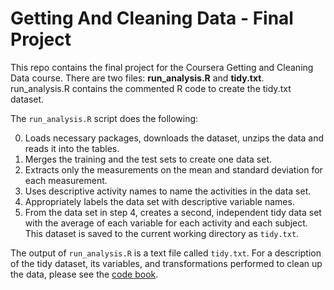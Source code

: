 # Getting And Cleaning Data - Final Project
This repo contains the final project for the Coursera Getting and Cleaning Data course. There are two files: **run_analysis.R** and **tidy.txt**. run_analysis.R contains the commented R code to create the tidy.txt dataset.

The `run_analysis.R` script does the following:

0. Loads necessary packages, downloads the dataset, unzips the data and reads it into the tables. 
1. Merges the training and the test sets to create one data set.
2. Extracts only the measurements on the mean and standard deviation for each measurement.
3. Uses descriptive activity names to name the activities in the data set.
4. Appropriately labels the data set with descriptive variable names.
5. From the data set in step 4, creates a second, independent tidy data set with the average of each variable for each activity and each subject. This dataset is saved to the current working directory as `tidy.txt`.

The output of `run_analysis.R` is a text file called `tidy.txt`. For a description of the tidy dataset, its variables, and transformations performed to clean up the data, please see the [code book](https://raw.githubusercontent.com/caseyemerson/gettingAndCleaningData/master/codebook.md).
